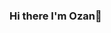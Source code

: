 ### Hi there I'm Ozan👋

<!--
**oozanguner/oozanguner** is a ✨ _special_ ✨ repository because its `README.md` (this file) appears on your GitHub profile.

- 💼 Experienced Retail Executive 
- 🔭 Currently working on Python
- 💻 Eager to bring out the best in Data Science & Machine Learning
- 🎸 A good rock listener
- 📫 How to reach me:
-     * https://www.linkedin.com/in/oozanguner/
-     * https://www.kaggle.com/oktayozangner
-     * https://zngnr.medium.com
